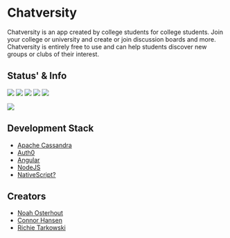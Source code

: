 # Chatversity

Chatversity is an app created by college students for college students. Join your college or university and create or join discussion boards and more. Chatversity is entirely free to use and can help students discover new groups or clubs of their interest.

## Status' & Info

![](https://img.shields.io/github/issues/NoahFlowa/Chatversity.svg) ![](https://img.shields.io/github/forks/NoahFlowa/Chatversity.svg) ![](https://img.shields.io/github/stars/NoahFlowa/Chatversity.svg) ![](https://img.shields.io/github/stars/NoahFlowa/Chatversity.svg) ![](https://img.shields.io/github/license/NoahFlowa/Chatversity.svg)

![](https://img.shields.io/github/commit-activity/m/NoahFlowa/Chatversity.svg)


## Development Stack

 - [Apache Cassandra](http://cassandra.apache.org/)
 - [Auth0](https://auth0.com/)
 - [Angular](https://angular.io)
 - [NodeJS](https://nodejs.org/)
 - [NativeScript?](https://nativescript.org)


## Creators

 - [Noah Osterhout]()
 - [Connor Hansen]()
 - [Richie Tarkowski]()